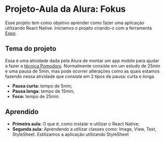 # Projeto-Aula da Alura: Fokus
Esse projeto tem como objetivo aprender como fazer uma aplicação utilizando React Native. Iniciamos o projeto criando-o com a ferramenta [Expo](https://expo.dev).

## Tema do projeto
Essa é uma atividade dada pela Alura de montar um app mobile para ajudar a fazer a [técnica Pomodoro](https://brasilescola.uol.com.br/dicas-de-estudo/tecnica-pomodoro-que-e-e-como-funciona.htm).
Normalmente consiste em um estudo de 25min e uma pausa de 5min, mas pode ocorrer alterações como as quais estamos fazendo nessa atividade que consiste em 2 tipos de pausa: curta e longa.

* **Pausa curta:** tempo de 5min;
* **Pausa longa:** tempo de 15min;
* **Foco:** tempo de 25min.

## Aprendido
* **Primeira aula:** O que é, como instalar e utilizar o React Native;
* **Segunda aula:** Aprendendo a utilizar classes como: Image, View, Text, StyleSheet. Estilizamos a aplicação utilizando StyleSheet